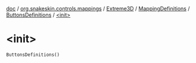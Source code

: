 [doc](../../../../index.md) / [org.snakeskin.controls.mappings](../../../index.md) / [Extreme3D](../../index.md) / [MappingDefinitions](../index.md) / [ButtonsDefinitions](index.md) / [&lt;init&gt;](./-init-.md)

# &lt;init&gt;

`ButtonsDefinitions()`